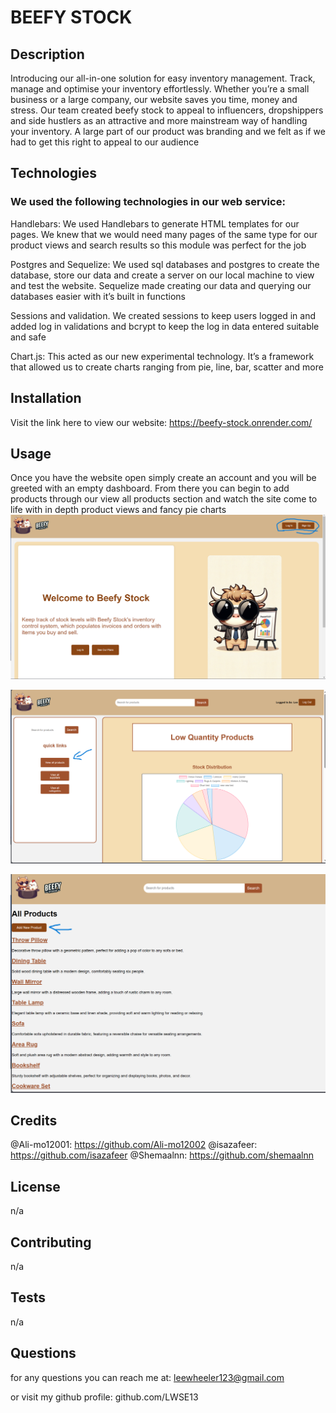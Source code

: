 # BEEFY STOCK

## Description
Introducing our all-in-one solution for easy inventory management. Track, manage and optimise your inventory effortlessly. Whether you’re a small business or a large company, our website saves you time, money and stress. 
Our team created beefy stock to appeal to influencers, dropshippers and side hustlers as an attractive and more mainstream way of handling your inventory. A large part of our product was branding and we felt as if we had to get this right to appeal to our audience

## Technologies 
### We used the following technologies in our web service:

Handlebars: We used Handlebars to generate HTML templates for our pages. We knew that we would need many pages of the same type for our product views and search results so this module was perfect for the job

Postgres and Sequelize: We used sql databases and postgres to create the database, store our data and create a server on our local machine to view and test the website. Sequelize made creating our data and querying our databases easier with it’s built in functions

Sessions and validation. We created sessions to keep users logged in and added log in validations and bcrypt to keep the log in data entered suitable and safe

Chart.js: This acted as our new experimental technology. It’s a framework that allowed us to create charts ranging from pie, line, bar, scatter and more

## Installation
Visit the link here to view our website: https://beefy-stock.onrender.com/

## Usage
Once you have the website open simply create an account and you will be greeted with an empty dashboard. From there you can begin to add products through our view all products section and watch the site come to life with in depth product views and fancy pie charts
![welcome](public/images/homepage.png)

![dashboard](public/images/dashboard.png)

![add-product](public/images/add-p.png)


## Credits
@Ali-mo12001: https://github.com/Ali-mo12002
@isazafeer: https://github.com/isazafeer
@Shemaalnn: https://github.com/shemaalnn

## License
n/a

## Contributing
n/a

## Tests
n/a

## Questions
for any questions you can reach me at: leewheeler123@gmail.com 

or visit my github profile: github.com/LWSE13
